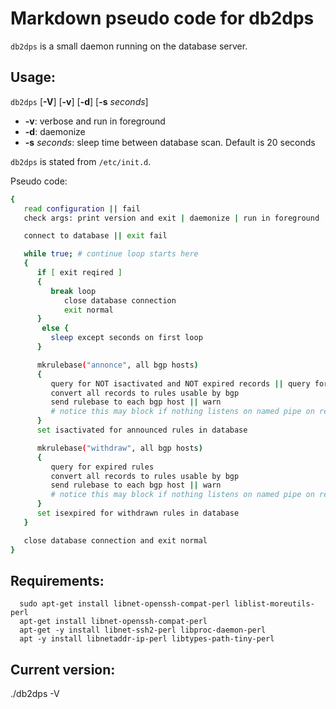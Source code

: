 # Markdown pseudo code for db2dps

 ``db2dps`` is a small daemon running on the database server.

## Usage:

 ``db2dps`` [**-V**] [**-v**] [**-d**] [**-s** _seconds_]

  - **-v**: verbose and run in foreground
  - **-d**: daemonize
  - **-s** _seconds_: sleep time between database scan. Default is 20 seconds

 ``db2dps`` is stated from ``/etc/init.d``.

 Pseudo code:

```bash
{
   read configuration || fail
   check args: print version and exit | daemonize | run in foreground

   connect to database || exit fail

   while true; # continue loop starts here
   {
      if [ exit reqired ]
      {
         break loop
            close database connection
            exit normal
      }
       else {
         sleep except seconds on first loop
      }

      mkrulebase("annonce", all bgp hosts)
      {
         query for NOT isactivated and NOT expired records || query for all records || continue
         convert all records to rules usable by bgp
         send rulebase to each bgp host || warn
         # notice this may block if nothing listens on named pipe on receiver
      }
      set isactivated for announced rules in database

      mkrulebase("withdraw", all bgp hosts)
      {
         query for expired rules
         convert all records to rules usable by bgp
         send rulebase to each bgp host || warn
         # notice this may block if nothing listens on named pipe on receiver
      }
      set isexpired for withdrawn rules in database
   }

   close database connection and exit normal
}

```
## Requirements:
      sudo apt-get install libnet-openssh-compat-perl liblist-moreutils-perl
      apt-get install libnet-openssh-compat-perl
      apt-get -y install libnet-ssh2-perl libproc-daemon-perl
      apt -y install libnetaddr-ip-perl libtypes-path-tiny-perl
## Current version:
./db2dps -V
